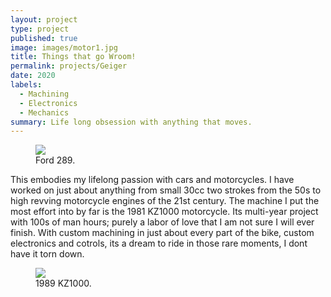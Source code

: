 ```yaml
---
layout: project
type: project
published: true
image: images/motor1.jpg
title: Things that go Wroom!
permalink: projects/Geiger
date: 2020
labels:
  - Machining
  - Electronics
  - Mechanics
summary: Life long obsession with anything that moves.
---
```


<figure class="ui banner rounded image">
<img src="{{ site.baseurl }}/images/motor2.jpg">
<figcaption> Ford 289. </figcaption>
</figure>

This embodies my lifelong passion with cars and motorcycles. I have worked on just about anything from small 30cc two strokes from the 50s to high revving motorcycle engines of the 21st century. The machine I put the most effort into by far is the 1981 KZ1000 motorcycle. Its multi-year project with 100s of man hours; purely a labor of love that I am not sure I will ever finish. With custom machining in just about every part of the bike, custom electronics and cotrols, its a dream to ride in those rare moments, I dont have it torn down.   

<figure class="ui banner rounded image">
<img src="{{ site.baseurl }}/images/motor3.jpg">
<figcaption> 1989 KZ1000. </figcaption>
</figure>
